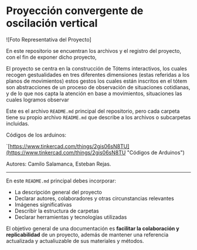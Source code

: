 # Proyección convergente de oscilación vertical

![Foto Representativa del Proyecto]

En este repositorio se encuentran los archivos y el registro del proyecto, con el fin de exponer dicho proyecto, 
 
El proyecto se centra en la construcción de Tótems interactivos, los cuales recogen gestualidades en tres diferentes dimensiones (estas referidas a los planos de movimientos) estos gestos los cuales están inscritos en el tótem son abstracciones de un proceso de observación de situaciones cotidianas, y de lo que nos capta la atención en base a movimientos, situaciones las cuales logramos observar 



Este es el archivo `README.md` principal del repositorio, pero cada carpeta tiene su propio archivo `README.md` que describe a los archivos o subcarpetas incluidas.

Códigos de los arduinos:

`[https://www.tinkercad.com/things/2gis06sN8TU](https://www.tinkercad.com/things/2gis06sN8TU "Códigos de Arduinos")


Autores: Camilo Salamanca, Esteban Rejas.


---

En este `README.md` principal debes incorporar:
- La descripción general del proyecto
- Declarar autores, colaboradores y otras circunstancias relevantes
- Imágenes significativas
- Describir la estructura de carpetas
- Declarar herramientas y tecnologías utilizadas

El objetivo general de una documentación es **facilitar la colaboración y replicabilidad** de un proyecto, además de mantener una referencia actualizada y actualiuzable de sus materiales y métodos.

